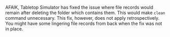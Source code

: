 AFAIK, Tabletop Simulator has fixed the issue where file records would remain after deleting the folder which contains them. This would make `clean` command unnecessary. This fix, however, does not apply retrospectively. You might have some lingering file records from back when the fix was not in place.